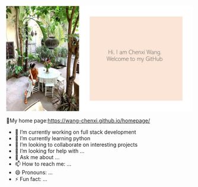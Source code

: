 <img width = 1214px src="https://github.com/wang-chenxi/CodingDojoAssignments/blob/master/0.Pre_Bootcamp/Presentation1.jpg" />                                                                                                                       
                                                                                                                             
👋My home page:https://wang-chenxi.github.io/homepage/

- 🔭 I’m currently working on full stack development
- 🌱 I’m currently learning python
- 👯 I’m looking to collaborate on interesting projects
- 🤔 I’m looking for help with ...
- 💬 Ask me about ...
- 📫 How to reach me: ...
- 😄 Pronouns: ...
- ⚡ Fun fact: ...

